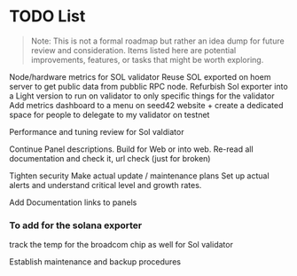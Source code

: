 # TODO List

> Note: This is not a formal roadmap but rather an idea dump for future review and consideration. Items listed here are potential improvements, features, or tasks that might be worth exploring.

Node/hardware metrics for SOL validator
Reuse SOL exported on hoem server to get public data from pubblic RPC node.
Refurbish Sol exporter into a Light version to run on validator to only specific things for the validator
Add metrics dashboard to a menu on seed42 website + create a dedicated space for people to delegate to my validator on testnet

Performance and tuning review for Sol valdiator

Continue Panel descriptions.
Build for Web or into web.
Re-read all documentation and check it, url check (just for broken)

Tighten security
Make actual update / maintenance plans
Set up actual alerts and understand critical level and growth rates.


Add Documentation links to panels


### To add for the solana exporter



track the temp for the broadcom chip as well for Sol validator






Establish maintenance and backup procedures